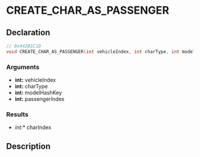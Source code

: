 # CREATE_CHAR_AS_PASSENGER

## Declaration
```cpp
// 0x442B1C1D
void CREATE_CHAR_AS_PASSENGER(int vehicleIndex, int charType, int modelHashKey, int passengerIndex, int* charIndex);
```

### Arguments
- **int:** vehicleIndex
- **int:** charType
- **int:** modelHashKey
- **int:** passengerIndex

### Results
- **int*:** charIndex

## Description
